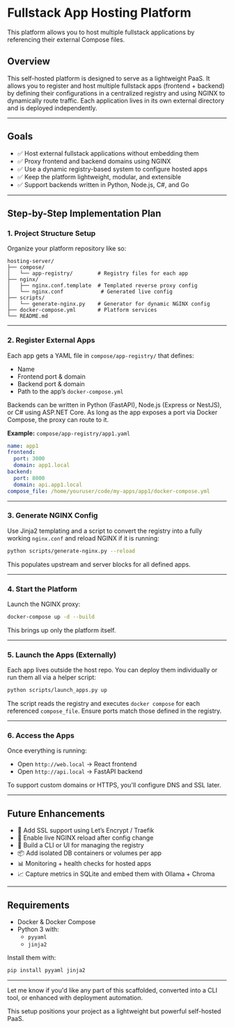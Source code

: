 # Fullstack App Hosting Platform

This platform allows you to host multiple fullstack applications by referencing their external Compose files.

## Overview

This self-hosted platform is designed to serve as a lightweight PaaS. It allows you to register and host multiple fullstack apps (frontend + backend) by defining their configurations in a centralized registry and using NGINX to dynamically route traffic. Each application lives in its own external directory and is deployed independently.

---

## Goals

- ✅ Host external fullstack applications without embedding them
- ✅ Proxy frontend and backend domains using NGINX
- ✅ Use a dynamic registry-based system to configure hosted apps
- ✅ Keep the platform lightweight, modular, and extensible
- ✅ Support backends written in Python, Node.js, C#, and Go

---

## Step-by-Step Implementation Plan

### 1. **Project Structure Setup**

Organize your platform repository like so:

```
hosting-server/
├── compose/
│   └── app-registry/        # Registry files for each app
├── nginx/
│   ├── nginx.conf.template  # Templated reverse proxy config
│   └── nginx.conf            # Generated live config
├── scripts/
│   └── generate-nginx.py    # Generator for dynamic NGINX config
├── docker-compose.yml       # Platform services
└── README.md
```

---

### 2. **Register External Apps**

Each app gets a YAML file in `compose/app-registry/` that defines:
  - Name
  - Frontend port & domain
  - Backend port & domain
  - Path to the app’s `docker-compose.yml`

Backends can be written in Python (FastAPI), Node.js (Express or NestJS), or C# using ASP.NET Core. As long as the app exposes a port via Docker Compose, the proxy can route to it.

**Example:** `compose/app-registry/app1.yaml`
```yaml
name: app1
frontend:
  port: 3000
  domain: app1.local
backend:
  port: 8000
  domain: api.app1.local
compose_file: /home/youruser/code/my-apps/app1/docker-compose.yml
```

---

### 3. **Generate NGINX Config**

Use Jinja2 templating and a script to convert the registry into a fully working `nginx.conf` and reload NGINX if it is running:
```bash
python scripts/generate-nginx.py --reload
```
This populates upstream and server blocks for all defined apps.

---

### 4. **Start the Platform**

Launch the NGINX proxy:
```bash
docker-compose up -d --build
```
This brings up only the platform itself.

---

### 5. **Launch the Apps (Externally)**

Each app lives outside the host repo. You can deploy them individually or run them all via a helper script:
```bash
python scripts/launch_apps.py up
```
The script reads the registry and executes `docker compose` for each referenced `compose_file`. Ensure ports match those defined in the registry.

---

### 6. **Access the Apps**

Once everything is running:
- Open `http://web.local` → React frontend
- Open `http://api.local` → FastAPI backend

To support custom domains or HTTPS, you'll configure DNS and SSL later.

---

## Future Enhancements

- 🔐 Add SSL support using Let’s Encrypt / Traefik
- 🔄 Enable live NGINX reload after config change
- 🧠 Build a CLI or UI for managing the registry
- 📦 Add isolated DB containers or volumes per app
- 📊 Monitoring + health checks for hosted apps
- 📈 Capture metrics in SQLite and embed them with Ollama + Chroma

---

## Requirements

- Docker & Docker Compose
- Python 3 with:
  - `pyyaml`
  - `jinja2`

Install them with:
```bash
pip install pyyaml jinja2
```

---

Let me know if you'd like any part of this scaffolded, converted into a CLI tool, or enhanced with deployment automation.

This setup positions your project as a lightweight but powerful self-hosted PaaS.
